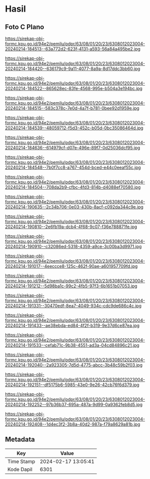 # Hasil

## Foto C Plano

https://sirekap-obj-formc.kpu.go.id/94e2/pemilu/pdpr/63/08/01/20/23/6308012023004-20240214-184513--63a772d2-623f-4131-a593-56a84a495be2.jpg

https://sirekap-obj-formc.kpu.go.id/94e2/pemilu/pdpr/63/08/01/20/23/6308012023004-20240214-184420--636179c9-9a11-4077-8a9a-8d17ddc3bb60.jpg

https://sirekap-obj-formc.kpu.go.id/94e2/pemilu/pdpr/63/08/01/20/23/6308012023004-20240214-184522--865628ec-83fe-4568-995e-b504a3e194bc.jpg

https://sirekap-obj-formc.kpu.go.id/94e2/pemilu/pdpr/63/08/01/20/23/6308012023004-20240214-184515--583c378c-7e0d-4a7f-b781-0bee92d1959e.jpg

https://sirekap-obj-formc.kpu.go.id/94e2/pemilu/pdpr/63/08/01/20/23/6308012023004-20240214-184539--48059712-f5d3-452c-b05d-0bc35086464d.jpg

https://sirekap-obj-formc.kpu.go.id/94e2/pemilu/pdpr/63/08/01/20/23/6308012023004-20240214-184636--614979cf-d07e-496e-89f7-0d25036dcf95.jpg

https://sirekap-obj-formc.kpu.go.id/94e2/pemilu/pdpr/63/08/01/20/23/6308012023004-20240214-184548--7b0f7cc8-a767-454d-bced-e44c0eeaf55c.jpg

https://sirekap-obj-formc.kpu.go.id/94e2/pemilu/pdpr/63/08/01/20/23/6308012023004-20240214-184504--708da2b9-cfbc-4fd3-814b-d4088ef70580.jpg

https://sirekap-obj-formc.kpu.go.id/94e2/pemilu/pdpr/63/08/01/20/23/6308012023004-20240214-190635--2c34b706-0e03-430b-8acf-c092da344c9e.jpg

https://sirekap-obj-formc.kpu.go.id/94e2/pemilu/pdpr/63/08/01/20/23/6308012023004-20240214-190810--2e6fb19a-dcb4-4f68-9c07-f36e788871fe.jpg

https://sirekap-obj-formc.kpu.go.id/94e2/pemilu/pdpr/63/08/01/20/23/6308012023004-20240214-190910--c32086ed-5318-4359-a9ce-3c00ba3d9971.jpg

https://sirekap-obj-formc.kpu.go.id/94e2/pemilu/pdpr/63/08/01/20/23/6308012023004-20240214-191017--4eeccce8-125c-462f-90ae-a601957709fd.jpg

https://sirekap-obj-formc.kpu.go.id/94e2/pemilu/pdpr/63/08/01/20/23/6308012023004-20240214-191212--5d98ba1c-99c2-4fb5-97f3-6b1651b07053.jpg

https://sirekap-obj-formc.kpu.go.id/94e2/pemilu/pdpr/63/08/01/20/23/6308012023004-20240214-191331--30470edf-8ea7-4049-934c-cdc9de686c4c.jpg

https://sirekap-obj-formc.kpu.go.id/94e2/pemilu/pdpr/63/08/01/20/23/6308012023004-20240214-191433--ae38ebda-ed84-4f2f-b319-9e37d6ce87ea.jpg

https://sirekap-obj-formc.kpu.go.id/94e2/pemilu/pdpr/63/08/01/20/23/6308012023004-20240214-191533--cefab71c-9b38-4551-ad3a-04cd84896c21.jpg

https://sirekap-obj-formc.kpu.go.id/94e2/pemilu/pdpr/63/08/01/20/23/6308012023004-20240214-192040--2a923305-7d5d-4775-abcc-3b48c59b2f03.jpg

https://sirekap-obj-formc.kpu.go.id/94e2/pemilu/pdpr/63/08/01/20/23/6308012023004-20240214-192151--df5175b6-5985-43e0-9e26-42cb76f6d379.jpg

https://sirekap-obj-formc.kpu.go.id/94e2/pemilu/pdpr/63/08/01/20/23/6308012023004-20240214-192252--97b36b37-695a-487a-9d99-0a9362feb8d5.jpg

https://sirekap-obj-formc.kpu.go.id/94e2/pemilu/pdpr/63/08/01/20/23/6308012023004-20240214-192408--1d4ec3f2-3b8a-40d2-987a-f79a8629a81b.jpg


## Metadata

| Key        | Value               |
| ---------- | ------------------- |
| Time Stamp | 2024-02-17 13:05:41 |
| Kode Dapil | 6301                |



